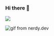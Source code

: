 ### Hi there 👋
<img src="https://media.giphy.com/media/VFNWtU2A6QJP1IvOtT/giphy.gif">

![gif from nerdy.dev](https://github.com/jugalj05hi/jugalj05hi/master/gif2.gif?raw=true)
<!--
**jugalj05hi/jugalj05hi** is a ✨ _special_ ✨ repository because its `README.md` (this file) appears on your GitHub profile.

Here are some ideas to get you started:

- 🔭 I’m currently working on ...
- 🌱 I’m currently learning ...
- 👯 I’m looking to collaborate on ...
- 🤔 I’m looking for help with ...
- 💬 Ask me about ...
- 📫 How to reach me: ...
- 😄 Pronouns: ...
- ⚡ Fun fact: ...
-->




